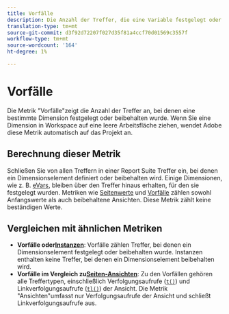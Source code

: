 ```yaml
---
title: Vorfälle
description: Die Anzahl der Treffer, die eine Variable festgelegt oder beibehalten wurde.
translation-type: tm+mt
source-git-commit: d3f92d72207f027d35f81a4ccf70d01569c3557f
workflow-type: tm+mt
source-wordcount: '164'
ht-degree: 1%

---
```



# Vorfälle

Die Metrik &quot;Vorfälle&quot;zeigt die Anzahl der Treffer an, bei denen eine bestimmte Dimension festgelegt oder beibehalten wurde. Wenn Sie eine Dimension in Workspace auf eine leere Arbeitsfläche ziehen, wendet Adobe diese Metrik automatisch auf das Projekt an.

## Berechnung dieser Metrik

Schließen Sie von allen Treffern in einer Report Suite Treffer ein, bei denen ein Dimensionselement definiert oder beibehalten wird. Einige Dimensionen, wie z. B. [eVars](../dimensions/evar.md), bleiben über den Treffer hinaus erhalten, für den sie festgelegt wurden. Metriken wie [Seitenwerte](page-views.md) und [Vorfälle](occurrences.md) zählen sowohl Anfangswerte als auch beibehaltene Ansichten. Diese Metrik zählt keine beständigen Werte.

## Vergleichen mit ähnlichen Metriken

* **Vorfälle oder[Instanzen](instances.md)**: Vorfälle zählen Treffer, bei denen ein Dimensionselement festgelegt oder beibehalten wurde. Instanzen enthalten keine Treffer, bei denen ein Dimensionselement beibehalten wird.
* **Vorfälle im Vergleich zu[Seiten-Ansichten](page-views.md)**: Zu den Vorfällen gehören alle Treffertypen, einschließlich Verfolgungsaufrufe ([`t()`](/help/implement/vars/functions/t-method.md)) und Linkverfolgungsaufrufe ([`tl()`](/help/implement/vars/functions/tl-method.md)) der Ansicht. Die Metrik &quot;Ansichten&quot;umfasst nur Verfolgungsaufrufe der Ansicht und schließt Linkverfolgungsaufrufe aus.